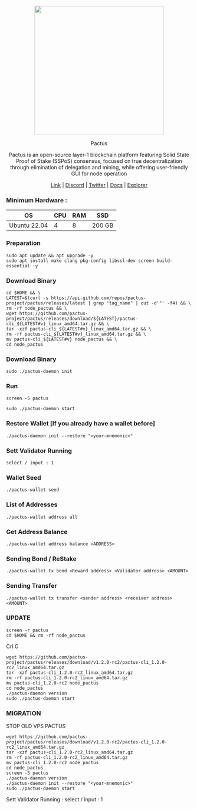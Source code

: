 <p align="center">
  <img height="350" height="350" src="https://github.com/catsmile100/Validor-Mainnet/assets/85368621/b0bac1cd-13f5-494a-ae61-9a9818f67d3a">
</p>
</h2>
<p align="center"> Pactus </p>
<p align="center"> Pactus is an open-source layer-1 blockchain platform featuring Solid State Proof of Stake (SSPoS) consensus, focused on true decentralization through elimination of delegation and mining, while offering user-friendly GUI for node operation </p>
</h2>

<p align="center">
  <a href="https://pactus.org">Link</a> |
  <a href="https://discord.com/invite/H5vZkNnXCu">Discord</a> |
  <a href="https://twitter.com/pactuschain">Twitter</a> |
  <a href="https://pactus.org/user-guides">Docs</a> |
  <a href="https://pacscan.org">Explorer</a> 
</p>

### Minimum Hardware :
OS  | CPU     | RAM      | SSD     | 
| ------------- | ------------- | ------------- | -------- |
| Ubuntu 22.04 | 4          | 8         | 200 GB  | 

### Preparation
```
sudo apt update && apt upgrade -y
sudo apt install make clang pkg-config libssl-dev screen build-essential -y
```
### Download Binary
```
cd $HOME && \
LATEST=$(curl -s https://api.github.com/repos/pactus-project/pactus/releases/latest | grep "tag_name" | cut -d'"' -f4) && \
rm -rf node_pactus && \
wget https://github.com/pactus-project/pactus/releases/download/${LATEST}/pactus-cli_${LATEST#v}_linux_amd64.tar.gz && \
tar -xzf pactus-cli_${LATEST#v}_linux_amd64.tar.gz && \
rm -rf pactus-cli_${LATEST#v}_linux_amd64.tar.gz && \
mv pactus-cli_${LATEST#v} node_pactus && \
cd node_pactus
```

### Download Binary
```
sudo ./pactus-daemon init
```

### Run 
```
screen -S pactus
```
```
sudo ./pactus-daemon start
```

### Restore Wallet [If you already have a wallet before]
```
./pactus-daemon init --restore "<your-mnemonic>"
```

### Sett Validator Running
```
select / input : 1
```

### Wallet Seed 
```
./pactus-wallet seed
```

### List of Addresses
```
./pactus-wallet address all
```

### Get Address Balance
```
./pactus-wallet address balance <ADDRESS>
```

### Sending Bond / ReStake
```
./pactus-wallet tx bond <Reward address> <Validator address> <AMOUNT>
```

### Sending Transfer
```
./pactus-wallet tx transfer <sender address> <receiver address> <AMOUNT>
```

### UPDATE
```
screen -r pactus
cd $HOME && rm -rf node_pactus
```
Crl C
```
wget https://github.com/pactus-project/pactus/releases/download/v1.2.0-rc2/pactus-cli_1.2.0-rc2_linux_amd64.tar.gz  
tar -xzf pactus-cli_1.2.0-rc2_linux_amd64.tar.gz  
rm -rf pactus-cli_1.2.0-rc2_linux_amd64.tar.gz 
mv pactus-cli_1.2.0-rc2 node_pactus 
cd node_pactus
./pactus-daemon version
sudo ./pactus-daemon start
```
### MIGRATION
STOP OLD VPS PACTUS 
```
wget https://github.com/pactus-project/pactus/releases/download/v1.2.0-rc2/pactus-cli_1.2.0-rc2_linux_amd64.tar.gz  
tar -xzf pactus-cli_1.2.0-rc2_linux_amd64.tar.gz  
rm -rf pactus-cli_1.2.0-rc2_linux_amd64.tar.gz 
mv pactus-cli_1.2.0-rc2 node_pactus 
cd node_pactus
screen -S pactus
./pactus-daemon version
./pactus-daemon init --restore "<your-mnemonic>"
sudo ./pactus-daemon start
```
Sett Validator Running : select / input : 1
